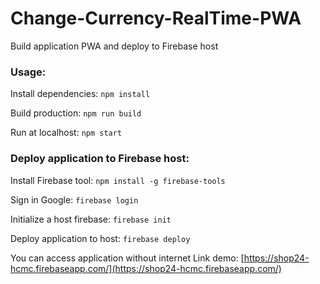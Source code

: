 # Change-Currency-RealTime-PWA
Build application PWA and deploy to Firebase host

### Usage:

Install dependencies: `npm install`

Build production: `npm run build`

Run at localhost: `npm start`

### Deploy application to Firebase host:

Install Firebase tool: `npm install -g firebase-tools`

Sign in Google: `firebase login`

Initialize a host firebase: `firebase init`

Deploy application to host: `firebase deploy`


You can access application without internet
Link demo: [https://shop24-hcmc.firebaseapp.com/](https://shop24-hcmc.firebaseapp.com/)

